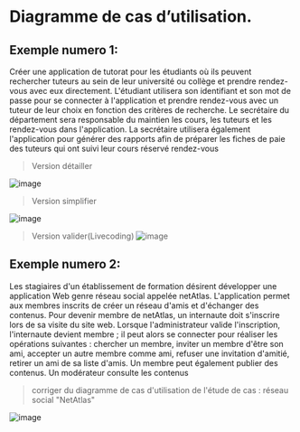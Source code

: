 

# Diagramme de cas d’utilisation.

## Exemple numero 1:

Créer une application de tutorat pour les étudiants où ils peuvent rechercher
tuteurs au sein de leur université ou collège et prendre rendez-vous avec
eux directement. L'étudiant utilisera son identifiant et son mot de passe pour
se connecter à l'application et prendre rendez-vous avec un tuteur de leur
choix en fonction des critères de recherche.
Le secrétaire du département sera responsable du maintien
les cours, les tuteurs et les rendez-vous dans l'application. La
secrétaire utilisera également l'application pour générer des rapports afin de préparer
les fiches de paie des tuteurs qui ont suivi leur cours réservé
rendez-vous

> Version détailler

![image](https://user-images.githubusercontent.com/92023794/199442728-b3ecaf21-4508-4a7d-b4e0-87a504d305a6.png)

> Version simplifier

![image](https://user-images.githubusercontent.com/92023794/199446023-03bc7d8d-248e-4b97-81ad-f8f4f37193b5.png)

> Version valider(Livecoding)
![image](https://user-images.githubusercontent.com/92023794/199767135-48bc305f-c89b-47bb-ab46-94fa4d4e3e49.png)


## Exemple numero 2:
Les stagiaires d'un établissement de formation désirent développer une application Web genre
 réseau social appelée netAtlas. L'application permet aux membres inscrits de créer un réseau d'amis
et d'échanger des contenus.
 Pour devenir membre de netAtlas, un internaute doit s'inscrire lors de sa visite du site web. Lorsque
l'administrateur valide l'inscription, l'internaute devient membre ; il peut alors se connecter pour
réaliser les opérations suivantes : chercher un membre, inviter un membre d'être son ami, accepter
un autre membre comme ami, refuser une invitation d'amitié, retirer un ami de sa liste d'amis. Un
membre peut également publier des contenus.
 Un modérateur consulte les contenus

>  corriger du diagramme de cas d'utilisation de l'étude de cas : réseau social "NetAtlas"

![image](https://user-images.githubusercontent.com/92023794/199455180-6cf6bd4d-5dfc-4f13-a8ee-993b45db0f60.png)

